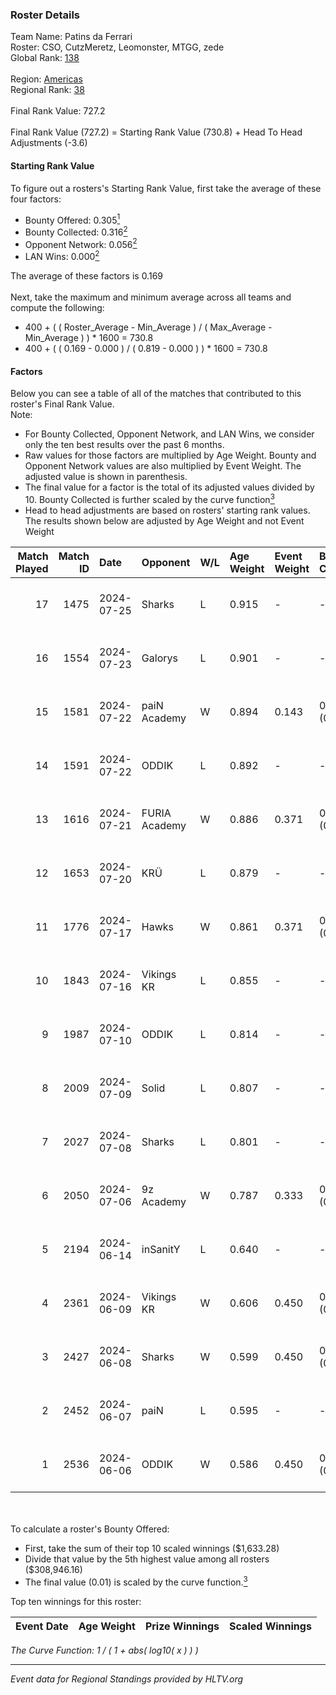 ### Roster Details<br />
Team Name: Patins da Ferrari<br />
Roster: CSO, CutzMeretz, Leomonster, MTGG, zede<br />
Global Rank: [138](../../standings_global_2024_09_06.md)<br />
<br />
Region: [Americas]( ../../standings_americas_2024_09_06.md)<br />
Regional Rank: [38]( ../../standings_americas_2024_09_06.md)<br />
<br />
Final Rank Value:  727.2<br />
<br />
Final Rank Value (727.2) = Starting Rank Value (730.8) + Head To Head Adjustments (-3.6)<br />

#### Starting Rank Value<br />
To figure out a rosters's Starting Rank Value, first take the average of these four factors:<br />
- Bounty Offered: 0.305[<sup>1</sup>](#table2)
- Bounty Collected: 0.316[<sup>2</sup>](#table1)
- Opponent Network: 0.056[<sup>2</sup>](#table1)
- LAN Wins: 0.000[<sup>2</sup>](#table1)

The average of these factors is 0.169<br />
<br />
Next, take the maximum and minimum average across all teams and compute the following:<br />
- 400 + ( ( Roster_Average - Min_Average ) / ( Max_Average - Min_Average ) ) * 1600 = 730.8
- 400 + ( ( 0.169 - 0.000 ) / ( 0.819 - 0.000 ) ) * 1600 = 730.8


#### Factors<br />
Below you can see a table of all of the matches that contributed to this roster's Final Rank Value.<br />
Note:<br />

- For Bounty Collected, Opponent Network, and LAN Wins, we consider only the ten best results over the past 6 months.
- Raw values for those factors are multiplied by Age Weight. Bounty and Opponent Network values are also multiplied by Event Weight. The adjusted value is shown in parenthesis.
- The final value for a factor is the total of its adjusted values divided by 10. Bounty Collected is further scaled by the curve function[<sup>3</sup>](#curveFunction)
- Head to head adjustments are based on rosters' starting rank values. The results shown below are adjusted by Age Weight and not Event Weight
<span id="table1"></span><br />


| Match Played | Match ID | Date       | Opponent      | W/L | Age Weight | Event Weight | Bounty Collected | Opponent Network | LAN Wins  | H2H Adj. | Roster                                  |
| -: | -: | :- | :- | :- | :- | :- | :- | :- | :- | -: | :- |
|           17 |     1475 | 2024-07-25 | Sharks        | L   | 0.915      | -            | -                | -                | -         |    -5.44 | CSO, CutzMeretz, Leomonster, MTGG, zede |
|           16 |     1554 | 2024-07-23 | Galorys       | L   | 0.901      | -            | -                | -                | -         |   -12.57 | CSO, CutzMeretz, Leomonster, MTGG, zede |
|           15 |     1581 | 2024-07-22 | paiN Academy  | W   | 0.894      | 0.143        | 0.000 (0.000)    | 0.000 (0.000)    | 0 (0.000) |     3.41 | CSO, CutzMeretz, Leomonster, MTGG, zede |
|           14 |     1591 | 2024-07-22 | ODDIK         | L   | 0.892      | -            | -                | -                | -         |    -4.01 | CSO, CutzMeretz, Leomonster, MTGG, zede |
|           13 |     1616 | 2024-07-21 | FURIA Academy | W   | 0.886      | 0.371        | 0.000 (0.000)    | 0.082 (0.027)    | 0 (0.000) |     6.45 | CSO, CutzMeretz, Leomonster, MTGG, zede |
|           12 |     1653 | 2024-07-20 | KRÜ           | L   | 0.879      | -            | -                | -                | -         |   -10.77 | CSO, CutzMeretz, Leomonster, MTGG, zede |
|           11 |     1776 | 2024-07-17 | Hawks         | W   | 0.861      | 0.371        | 0.008 (0.003)    | 0.038 (0.012)    | 0 (0.000) |    10.95 | CSO, CutzMeretz, Leomonster, MTGG, zede |
|           10 |     1843 | 2024-07-16 | Vikings KR    | L   | 0.855      | -            | -                | -                | -         |   -12.25 | CSO, CutzMeretz, Leomonster, MTGG, zede |
|            9 |     1987 | 2024-07-10 | ODDIK         | L   | 0.814      | -            | -                | -                | -         |    -4.01 | bsd, CSO, CutzMeretz, Leomonster, zede  |
|            8 |     2009 | 2024-07-09 | Solid         | L   | 0.807      | -            | -                | -                | -         |   -10.46 | bsd, CSO, CutzMeretz, Leomonster, zede  |
|            7 |     2027 | 2024-07-08 | Sharks        | L   | 0.801      | -            | -                | -                | -         |    -4.92 | bsd, CSO, CutzMeretz, Leomonster, zede  |
|            6 |     2050 | 2024-07-06 | 9z Academy    | W   | 0.787      | 0.333        | 0.000 (0.000)    | 0.059 (0.016)    | 0 (0.000) |     4.54 | bsd, CSO, CutzMeretz, Leomonster, zede  |
|            5 |     2194 | 2024-06-14 | inSanitY      | L   | 0.640      | -            | -                | -                | -         |    -5.90 | CutzMeretz, desh, Leomonster, roz, zede |
|            4 |     2361 | 2024-06-09 | Vikings KR    | W   | 0.606      | 0.450        | 0.006 (0.002)    | 0.454 (0.124)    | 0 (0.000) |     9.63 | CutzMeretz, desh, Leomonster, roz, zede |
|            3 |     2427 | 2024-06-08 | Sharks        | W   | 0.599      | 0.450        | 0.056 (0.015)    | 0.553 (0.149)    | 0 (0.000) |    16.12 | CutzMeretz, desh, Leomonster, roz, zede |
|            2 |     2452 | 2024-06-07 | paiN          | L   | 0.595      | -            | -                | -                | -         |    -0.18 | CutzMeretz, desh, Leomonster, roz, zede |
|            1 |     2536 | 2024-06-06 | ODDIK         | W   | 0.586      | 0.450        | 0.188 (0.050)    | 0.865 (0.228)    | 0 (0.000) |    15.77 | CutzMeretz, desh, Leomonster, roz, zede |

<br />
<span id="table2"></span><br />
To calculate a roster's Bounty Offered:<br />

- First, take the sum of their top 10 scaled winnings ($1,633.28)
- Divide that value by the 5th highest value among all rosters ($308,946.16)
- The final value (0.01) is scaled by the curve function.[<sup>3</sup>](#curveFunction)

Top ten winnings for this roster:<br />

| Event Date | Age Weight | Prize Winnings | Scaled Winnings |
| :- | -: | :- | :- |


<span id="curveFunction"></span>_The Curve Function: 1 / ( 1 + abs( log10( x ) ) )_<br />

---
_Event data for Regional Standings provided by HLTV.org_<br />
